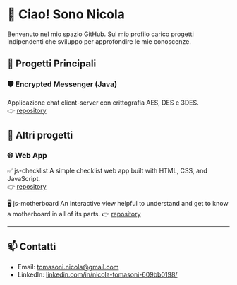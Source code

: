 # 👋 Ciao! Sono Nicola
Benvenuto nel mio spazio GitHub. Sul mio profilo carico progetti indipendenti che sviluppo per approfondire le mie conoscenze.

## 🔧 Progetti Principali

### 🛡️ Encrypted Messenger (Java)
Applicazione chat client-server con crittografia AES, DES e 3DES.  
👉 [repository](https://github.com/andrea97/encrypted-messenger-java)

## 🔧 Altri progetti

### 🌐 Web App

✅ js-checklist
A simple checklist web app built with HTML, CSS, and JavaScript.  
👉 [repository](https://github.com/Shalafi01/js-checklist)

🖥️ js-motherboard
An interactive view helpful to understand and get to know a motherboard in all of its parts.
👉 [repository](https://github.com/Shalafi01/js-motherboard)


---

## 📫 Contatti

- Email: tomasoni.nicola@gmail.com
- LinkedIn: [linkedin.com/in/nicola-tomasoni-609bb0198/](https://www.linkedin.com/in/nicola-tomasoni-609bb0198/)
